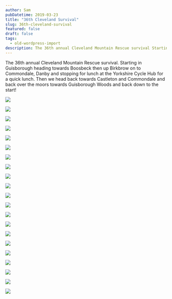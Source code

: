 ```yaml
---
author: Sam
pubDatetime: 2019-03-23
title: "36th Cleveland Survival"
slug: 36th-cleveland-survival
featured: false
draft: false
tags:
  - old-wordpress-import
description: The 36th annual Cleveland Mountain Rescue survival Starting in Guisborough heading towards Boosbeck then up Birkbrow on to Commondale Danby and stopping for lun...
---
```


The 36th annual Cleveland Mountain Rescue survival. Starting in Guisborough heading towards Boosbeck then up Birkbrow on to Commondale, Danby and stopping for lunch at the Yorkshire Cycle Hub for a quick lunch. Then we head back towards Castleton and Commondale and back over the moors towards Guisborough Woods and back down to the start!

![](https://dgtzuqphqg23d.cloudfront.net/bJiMyid-28XCLZ-S7F9q7M2N_YH24zfzyncgcj3L5So-768x1024.jpg)

![](https://dgtzuqphqg23d.cloudfront.net/dq93mlk8yJcbV4L-LeU3ROH5OJyJZgyhECnWrKhrJHs-769x1024.jpg)

![](https://dgtzuqphqg23d.cloudfront.net/kTmN01-S47okrIFCBiQz3sVIxecTh1OppvzZjJ-vx3M-1024x768.jpg)

![](https://dgtzuqphqg23d.cloudfront.net/Alm8Krz0vLkKqzRD7QNWkE8OAgUl6BB7kdIY6bhzrhs-768x1024.jpg)

![](https://dgtzuqphqg23d.cloudfront.net/TyK_aO6AA4b8kM-UlZj6x-qBdeQ7D2-jPgY9ba26FQ4-1024x768.jpg)

![](https://dgtzuqphqg23d.cloudfront.net/UILkWo6GmPOPjuC9av0WXO2FcsFMAqdmOBIXr1Gp6u0-768x1024.jpg)

![](https://dgtzuqphqg23d.cloudfront.net/I15KDPBHApnneMs8FAgNo-_95YacfbVvwBHNj2o44Ck-1024x731.jpg)

![](https://dgtzuqphqg23d.cloudfront.net/ZiSm704h1kZKNwUdnTpDYyD6DUqrQbmJvblq-BTHvb4-768x1024.jpg)

![](https://dgtzuqphqg23d.cloudfront.net/r2bm-yfNTbCDvI-I8HCHUmLhFxbRnIQYy4TdwXVpub8-768x1024.jpg)

![](https://dgtzuqphqg23d.cloudfront.net/ySMyFvQvL2ljAWqY2YuCDzvNujQhc6Wu2h-TQ6U7LsU-1024x768.jpg)

![](https://dgtzuqphqg23d.cloudfront.net/d4NSjk6edkeHnL6FMAIM1XDdsoqOPCGwRc-XN2wkltE-768x1024.jpg)

![](https://dgtzuqphqg23d.cloudfront.net/otOHFdmdJ-TN69r7hLPF3YdOl5QJFBQBvQ0x8ykmWk8-1024x768.jpg)

![](https://dgtzuqphqg23d.cloudfront.net/3pBJmHDmceXrRWJzbXtTnywoxgsvVxmfBJJkcmdRkPU-1024x768.jpg)

![](https://dgtzuqphqg23d.cloudfront.net/UamY-uXjmHK1qsb9RDOVBVb_mcSMdz7hPDVH3YwGSW8-1024x768.jpg)

![](https://dgtzuqphqg23d.cloudfront.net/WPs6ZZevtTwAZYJhPTMCQVtu4bZlGXdfqhPuONAN0mI-1024x768.jpg)

![](https://dgtzuqphqg23d.cloudfront.net/X-vsj7r4Xl5PcvhwxLoWJHWJ_YZhkFWPeMstXXN791Q-1024x768.jpg)

![](https://dgtzuqphqg23d.cloudfront.net/uezRonq23-o_0b6t5i3o76swls8KU48dqY0Panl5K6w-1024x768.jpg)

![](https://dgtzuqphqg23d.cloudfront.net/Qp_sNnvGYmgOa2ZE43raJbLK2H_KGK3zt7ndeu-xORY-1024x768.jpg)

![](https://dgtzuqphqg23d.cloudfront.net/IeLh6BtI2-X8fNwQU_OhXuRD6BWuxf8l0A_vjXaKj8Y-1024x768.jpg)

![](https://dgtzuqphqg23d.cloudfront.net/geo0C-7ASRTpRNZGgwQ1GXVk-UBVq2phzLR5VIU5s3Y-1024x1024.jpg)

![](https://maps.googleapis.com/maps/api/staticmap?size=2400x1200&maptype=roadmap&path=enc:c~ykInukEb@~BFTD?`@Wh@Qt@_@vBsBr@]TWl@cAVYDCFD^j@YuEEqBU}EKmG?yCD{BN{DDsBHgAFmCP{DPkCDgA@o@EuDBoBg@qPGs@W_BU}COeAMu@i@uAc@kBcBiGYsB{AaGe@iCm@wD_@mB[iD@c@GFSFi@?_@G}@][CQ@QFg@^OFI?EEEO?s@z@}H@_CHeBCyBRuCDiC?c@GsA?i@J}CV_GFuB@qBDyC?_BZyGVkE?c@YmAKgBQ{@QqB[aAg@qDSw@IM[WMOc@aAMSgA{@aA{BkAqEy@mC[uAe@iAg@_BUg@c@k@a@gAw@cB_@eAe@}@y@aCc@eAk@cBaAeCUy@QeACmA?}ACs@MqAYwAm@sBi@oAwAeCmAyAa@a@CQ@WDQFC?DECu@q@eAk@g@]YMw@Se@U_Ao@aAs@UI_@DKC}@iA[WUEY?MD_@TO@KGY[e@YQGa@CMEaA_AwBeA}@w@cAoAm@i@qAsA]s@mAoBy@iAOIe@Sg@a@]a@e@y@SSo@a@_BkAYSSGODc@_Ea@uBQ}BIm@GYIQIIYKIIWs@g@eDEq@@]NQl@e@n@c@Za@zBiFvAkCh@{@Ta@xA{DrAqC^sAHw@?e@IoAEiA?ONU^UpBq@jAQp@Ur@QXSr@y@TKvAY`A?VAVK|@k@b@Qz@MrFqAPADB@FBnB@zBNtE@xCC|@I`B@pARtCHrCFh@ZvARzBP@RGRQXc@VUNCXD|@n@t@V^Hx@Fn@Lb@@|BA~@KnBBl@AXCVITQnAyANGPAx@Fr@PbB\n@R\F\@fBEvBMxAB`AI~@@t@Gj@B`@?lAOR@d@J`AObAFxAARAh@K\EV?r@FR?~Ea@xBHTFJrAH`@N^b@p@Rb@FXFv@BPDFFBd@AN@LXHZTlBJV\d@PRNJ|Ab@nAb@t@b@|@b@RPf@p@f@f@Zh@?IB@NV@AAOKe@?]F_@TOKj@@RD@hAuAJHT@LD|@n@n@Ll@RP@|@ItBCz@?\FLDzDnCd@^lAnA|AjA`A~@x@bAt@fAl@h@hAx@RTR\RnAHVT@j@Ml@?n@IPBj@Pp@NxAJX?nAGRGXONCrA?l@Dp@@v@Ev@Od@Ed@KZOVUl@u@POb@UjBy@pAoAjAu@z@e@p@w@dAiB`B_CnAmArDoCf@c@n@q@t@_AP]\gAz@wBf@cAf@uAd@cAh@cBhAwCz@iB`AeCx@mAZq@\mAf@aDNi@Rk@NWj@q@bBuD`A{Ah@iAh@w@r@cB`@w@~@oC\o@xAsBt@gC~AaDxBaCp@eAr@k@f@o@fAkAx@kAd@g@h@a@hBcAjAe@XGd@?x@Ef@Mf@Yx@Ch@IZD\RRT\f@j@l@d@Zf@d@z@j@RX`@t@JJd@Xr@l@p@Xv@Jj@Tn@D|@Pr@BpATpAF^Ar@Zr@ApAFtA\d@Fh@B|@AXBvBj@v@b@d@f@XNj@~@^^`@l@^d@JPHVCb@Gb@a@rBIj@IlD?^DXT~@Vf@JV`@nB`@nAR|Al@~BDT@@CLFTdA`D|AvFXt@JLNENQt@cANMVKbASnAe@~C[LEJGH[RiALe@Ra@h@k@LU`B_FP_ARiBHWJQF]LWCk@KgA[}B[{AOsACg@i@y@m@sAEEQGGGISAW?_@j@}ENeDPsBj@eCVw@JWJIJGl@MNMPW|@cBVi@Ru@PaAFUPWRQ~@c@XGv@@fBJBA@ALFZBVEv@Up@ETI\Ut@m@PWbAoBX}@NkAPaCVmAj@sAn@gAL[t@eCZ_Bd@aB~@kCNWNOdBcATEz@GhAWhAI|@[RQHSHm@z@kAjAmC^iAh@wBj@uAF_@Du@H[fBoCfAoB^i@z@gAf@aAf@{@\u@f@o@Tc@f@wAj@_C\mA\wAvA}DDc@?k@EsAG{FOqCBMNSBI@}@C_@UkBIaCO}AM{DF}DV_BDk@BsDEy@Mw@c@sBk@_BKm@EiAMoAEu@FoB@yCDa@TuAPyBh@oDJcARuAl@gGb@yBRwAJmA\iCn@uBV{Bb@sBZwBLc@`@aALeBVkBNqBJaAz@{CfA{CJi@@[CoA_@mCi@iCe@wA[mAK{@K{A_@}AYaBKoAM_D?cBE_@[aAg@cAgAcA{@o@_@e@Ma@YkA[eBK_AAu@B}@b@gDL}CCy@WkBH_Ad@oBLaA?_@IcAEs@MyHAcBBoAT}BTeALa@DCC?EDGGKm@D@?GLKr@e@NUJUlAmDdBkGh@aBd@kBXyAPqAFm@TyGBkCMeF@[BKV]t@m@RUhA_Cj@qAl@cA|@kAr@i@NUL[H_@NsBT_AvAqCr@mAV[`DsCpBeA`@IZ?XHj@ZV?pBs@~@MRGRMPk@NgA?q@Ms@s@qBUoAKqB?gAL}@j@yAV}@nAsFt@iF`@gGJy@GcF@_ALoDt@kIDmCNaCBoDDqCDwGJcF@cE@c@F_@HGJAV@\HJANOv@gA~AaAh@i@PUJ[fAoDLk@NcABCj@O~@i@t@Ql@e@PAf@FNAv@o@p@YnAu@z@]f@QJGP]v@eCZkBl@eBVk@B[DuBD[JWb@g@x@u@XSXM`@Gl@Sf@K\UVKD`@JZz@f@nAhARZD^ATITe@l@QA{@OQ@IHGRG\S`CS`BC^@r@JdAA^Gx@A\HrABvBJ|B@~BBXTpARxAJ|@Bl@H|D@fCA|@Ir@]bBGn@@pBG`HDj@XzBTpCn@pCPXfA~@RLpAl@nA`AjAnAf@`@PR^n@DH?D?KFC~@Xb@?`ANNDnAv@fAfA`@Xl@XPJf@h@fBzAj@p@t@b@XTfAtA~@p@RX`@v@TVjBnAt@\n@b@r@VbAp@f@^j@TpAdAPRPd@`@vBVp@Td@^`@d@r@`AdBp@lBdAlBv@nAv@jBb@r@`AdCb@~@Nf@DVCJo@jC]dBk@xBe@xACL`@`AZtAr@|EZzAJfAf@zCXbANXPRJM\{@p@aAlAwB~AwG\u@v@gA\[\QbA]f@[n@[NOFKXoA~@iBx@qBh@yANy@JyCHk@HWDAb@d@Gh@Pc@HIHC?ADLLFT@NKN?UBSAGEKUK?GFCNJAGB?PBNHR?\Ib@c@rAWhAWn@u@jAiBhDKXCb@GLML[RwAj@q@TYLo@d@W\OVu@rBg@xBq@xBWd@i@z@s@rAwAjDmA|EiA|B]j@m@r@MROf@OjAI\S^g@l@MVId@AtAUfAYrCInCEf@UpAOf@O\]b@MXWzA[~@OdDSjBYdDU`BMlAMd@QTe@f@MFc@Ny@H]CY?aAUOE_@Wq@Oa@EUHOPs@lAa@f@oAbAs@t@m@d@}@`A}A~@s@n@eCnBSRg@t@M`@CT@RNj@D^D`BC^MLk@Fi@^m@DKHINEZC`@HbBEvA@hDWdAIz@E|@Kd@MZmBdDIRGZGz@?|@A\g@|B[tBIbAGhBUhDUdBW`EWzAGp@UbFCpEGp@]jBEx@@bAb@xAh@fCFj@JfBN`Ax@dEn@pBLj@d@~DB`@CTKN[JkCPiB^UHeAr@s@n@a@f@s@j@eBrBk@b@ULKJa@t@_@jAo@p@_@j@g@l@]j@m@rAY^w@d@k@Pm@Zg@NUBYEWDKF_@\WL[Le@Ju@ZYFeALc@?Q@OHaAt@MF]By@OW?Q^[pAYfCQhAMb@w@`Di@jBo@fBST[n@wA|C]~@a@h@[dA_@j@u@pBy@bBm@r@]Z_BpA}@f@MJIPBr@^xBLbA@@@G@@j@Xp@NJHFNI`@u@lBEH[TIRBZJ^\p@FDD?VQKYQu@IMa@KKGc@_@a@Y]a@IGK@[^?ABLBj@CdAQbBY`BUvB?pATpFG~B?`FEbB@p@HbAfAdHDr@@b@Cb@GZc@jAc@bBMz@GlAb@fBJlATzABh@AZIl@e@rAiC`Em@~AU|@OxAs@zDUx@M|@O^MJODOAUK_@_@iAcB_@a@OIUISAW?SDWNmCvBwC~EgAtAuC`CcAhAm@n@cAn@m@ZUFo@Fi@LwBXg@BkATWJo@^yBr@_Dj@kAb@s@LwAt@wBzAgDnByAp@_AZ_A`@mAn@e@^UVk@z@_AdB]x@e@x@c@dAk@jBqAvBu@rBw@|Ak@v@aA`Aq@`Ao@h@SDWK_B}Ao@c@KOKW]_BQWIEEAKTGTQjBcA~E[bAUb@]d@m@zA}@`DQ`A[`D]nBCt@Ir@eBjLQr@k@~A]~Ay@|C_@~@GFIDO@e@Gm@PUBKGEOQFExD?rCSVoB`BYZOZSr@a@l@]hA{@zAIXMv@?XFdACTSNYp@SZkAd@cAbA_@Du@^KHS^YhAc@`AQh@INML]Nw@Ly@`@cA\g@Xy@PQFm@h@o@`@}@r@{@|@o@Ty@n@gAr@OFa@FUH_@TY\MV]xA{@|Bm@lBw@dBs@rA{@t@aAxA}@lAKB[?SDo@XsAf@SLOP[l@w@lAu@|@Md@QlAUfAo@~Aa@n@]dBm@jBe@fAQf@_@~B_@nAWrAg@vBe@zAUtAKx@Kb@o@pBs@pAi@xAi@jAIZWtAc@nA}@rD]`CA`@AbBEr@c@hBa@nCUlA@`BIh@Oh@EVKnDY`CCxAQ|CSdBCfBCNa@hAMl@YrCIfBQnAOh@Yz@y@nDc@fAYtA]dAUb@y@nAy@z@[b@Ud@[jA[l@iB|B}AvA]Ty@ZOLc@p@k@l@m@v@QZ{@dB[v@a@r@]hA[z@Yf@Y^OLk@RUNaAvAgAbA_@Py@Ti@RaC|AsAnAo@z@s@p@UJUFYBgABcANe@Ni@HeA\w@^wAZQ@i@Ey@Lu@GU?o@J_AZmBLkA`@G?CEAFqAvAsBpB_@V_Ah@[Fc@?_@Ge@MO?qALe@N_@Rs@b@OPIb@CZ?VD\l@|CBpANz@B`@?ZCZIROLG?KC[]MG{@M[Be@EODYP]Ha@\[LWBWC[Ki@c@UKUCi@DWA]a@i@gAQUWOUKOAKBk@f@a@z@g@t@q@vBS`@QPa@TMRK`@GvAGXINMHIBk@?O@KFg@b@s@~@q@v@u@bAw@l@]d@SR_An@e@\aAfAi@p@oArAgBtAuAlAk@ZSNY^i@v@k@j@u@~@g@^aA~@{AdAe@Rc@JKAGEISOgAA_A&key=AIzaSyAtRj1Xxwba4ONcJb1nGIi-hBTvfC7U9iI)